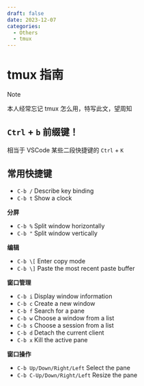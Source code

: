 ```yaml
---
draft: false
date: 2023-12-07
categories:
  - Others
  - tmux
---
```


# tmux 指南

> [!note]
>
> 本人经常忘记 tmux 怎么用，特写此文，望周知

<!-- more -->

## `Ctrl` + `b` 前缀键！

相当于 VSCode 某些二段快捷键的 `Ctrl` + `K`

## 常用快捷键

- `C-b /` Describe key binding
- `C-b t` Show a clock

**分屏**

- `C-b %` Split window horizontally
- `C-b "` Split window vertically

**编辑**

- `C-b \[` Enter copy mode
- `C-b \]` Paste the most recent paste buffer

**窗口管理**

- `C-b i` Display window information
- `C-b c` Create a new window
- `C-b f` Search for a pane
- `C-b w` Choose a window from a list
- `C-b s` Choose a session from a list
- `C-b d` Detach the current client
- `C-b x` Kill the active pane

**窗口操作**

- `C-b Up/Down/Right/Left` Select the pane
- `C-b C-Up/Down/Right/Left` Resize the pane